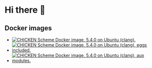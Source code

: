 # Hi there 👋

## Docker images

- [![CHICKEN Scheme Docker image, 5.4.0 on Ubuntu (clang).](https://github.com/massimo-nocentini/chicken-scheme.docker/actions/workflows/docker-publish.yml/badge.svg?branch=5.4.0)](https://github.com/massimo-nocentini/chicken-scheme.docker/actions/workflows/docker-publish.yml)
- [![CHICKEN Scheme Docker image, 5.4.0 on Ubuntu (clang), eggs included.](https://github.com/massimo-nocentini/chicken-scheme.docker/actions/workflows/docker-publish.yml/badge.svg?branch=5.4.0-eggs-included)](https://github.com/massimo-nocentini/chicken-scheme.docker/actions/workflows/docker-publish.yml)
- [![CHICKEN Scheme Docker image, 5.4.0 on Ubuntu (clang), aux modules.](https://github.com/massimo-nocentini/aux.scm/actions/workflows/docker.publish.yml/badge.svg?branch=master)](https://github.com/massimo-nocentini/aux.scm/actions/workflows/docker.publish.yml)
